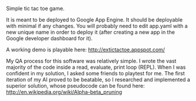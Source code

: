 Simple tic tac toe game.

It is meant to be deployed to Google App Engine. It should be deployable with minimal if any changes. You will probably need to edit app.yaml with a new unique name in order to deploy it (after creating a new app in the Google developer dashboard for it).

A working demo is playable here: http://extictactoe.appspot.com/

My QA process for this software was relatively simple. I wrote the vast majority of the code inside a read, evaluate, print loop (REPL). When I was confident in my solution, I asked some friends to playtest for me. The first iteration of my AI proved to be beatable, so I researched and implemented a superior solution, whose pseudocode can be found here: http://en.wikipedia.org/wiki/Alpha-beta_pruning